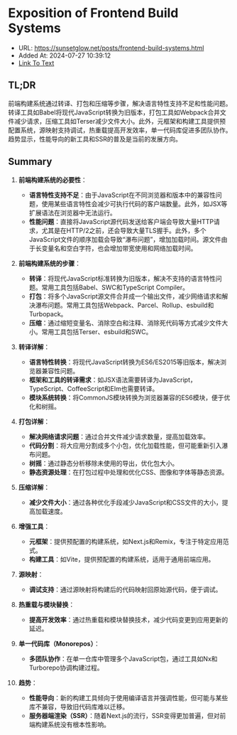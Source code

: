 # Exposition of Frontend Build Systems
- URL: https://sunsetglow.net/posts/frontend-build-systems.html
- Added At: 2024-07-27 10:39:12
- [Link To Text](2024-07-27-exposition-of-frontend-build-systems_raw.md)

## TL;DR
前端构建系统通过转译、打包和压缩等步骤，解决语言特性支持不足和性能问题。转译工具如Babel将现代JavaScript转换为旧版本，打包工具如Webpack合并文件减少请求，压缩工具如Terser减少文件大小。此外，元框架和构建工具提供预配置系统，源映射支持调试，热重载提高开发效率，单一代码库促进多团队协作。趋势显示，性能导向的新工具和SSR的普及是当前的发展方向。

## Summary
1. **前端构建系统的必要性**：
   - **语言特性支持不足**：由于JavaScript在不同浏览器和版本中的兼容性问题，使用某些语言特性会减少可执行代码的客户端数量。此外，如JSX等扩展语法在浏览器中无法运行。
   - **性能问题**：直接将JavaScript源代码发送给客户端会导致大量HTTP请求，尤其是在HTTP/2之前，还会导致大量TLS握手。此外，多个JavaScript文件的顺序加载会导致“瀑布问题”，增加加载时间。源文件由于长变量名和空白字符，也会增加带宽使用和网络加载时间。

2. **前端构建系统的步骤**：
   - **转译**：将现代JavaScript标准转换为旧版本，解决不支持的语言特性问题。常用工具包括Babel、SWC和TypeScript Compiler。
   - **打包**：将多个JavaScript源文件合并成一个输出文件，减少网络请求和解决瀑布问题。常用工具包括Webpack、Parcel、Rollup、esbuild和Turbopack。
   - **压缩**：通过缩短变量名、消除空白和注释、消除死代码等方式减少文件大小。常用工具包括Terser、esbuild和SWC。

3. **转译详解**：
   - **语言特性转换**：将现代JavaScript转换为ES6/ES2015等旧版本，解决浏览器兼容性问题。
   - **框架和工具的转译需求**：如JSX语法需要转译为JavaScript，TypeScript、CoffeeScript和Elm也需要转译。
   - **模块系统转换**：将CommonJS模块转换为浏览器兼容的ES6模块，便于优化和树摇。

4. **打包详解**：
   - **解决网络请求问题**：通过合并文件减少请求数量，提高加载效率。
   - **代码分割**：将大应用分割成多个小包，优化加载性能，但可能重新引入瀑布问题。
   - **树摇**：通过静态分析移除未使用的导出，优化包大小。
   - **静态资源处理**：在打包过程中处理和优化CSS、图像和字体等静态资源。

5. **压缩详解**：
   - **减少文件大小**：通过各种优化手段减少JavaScript和CSS文件的大小，提高加载速度。

6. **增强工具**：
   - **元框架**：提供预配置的构建系统，如Next.js和Remix，专注于特定应用范式。
   - **构建工具**：如Vite，提供预配置的构建系统，适用于通用前端应用。

7. **源映射**：
   - **调试支持**：通过源映射将构建后的代码映射回原始源代码，便于调试。

8. **热重载与模块替换**：
   - **提高开发效率**：通过热重载和模块替换技术，减少代码变更到应用更新的延迟。

9. **单一代码库（Monorepos）**：
   - **多团队协作**：在单一仓库中管理多个JavaScript包，通过工具如Nx和Turborepo协调构建过程。

10. **趋势**：
    - **性能导向**：新的构建工具倾向于使用编译语言并强调性能，但可能与某些库不兼容，导致旧代码库难以迁移。
    - **服务器端渲染（SSR）**：随着Next.js的流行，SSR变得更加普遍，但对前端构建系统没有根本性影响。
